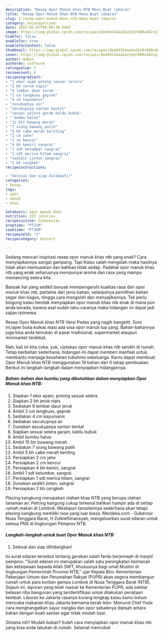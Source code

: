 ```yaml
---
description: "Resep Opor Manuk khas NTB Menu Buat lebaran"
title: "Resep Opor Manuk khas NTB Menu Buat lebaran"
slug: 2-resep-opor-manuk-khas-ntb-menu-buat-lebaran
category: Uncategorized
date: 2022-05-07T00:09:30.540Z
image: https://img-global.cpcdn.com/recipes/dee64154aa2e21e9/680x482cq70/opor-manuk-khas-ntb-foto-resep-utama.jpg
hideToc: false
enableToc: true
enableTocContent: false
thumbnail: https://img-global.cpcdn.com/recipes/dee64154aa2e21e9/680x482cq70/opor-manuk-khas-ntb-foto-resep-utama.jpg
cover: https://img-global.cpcdn.com/recipes/dee64154aa2e21e9/680x482cq70/opor-manuk-khas-ntb-foto-resep-utama.jpg
author: Admin
authorAv: notfound
ratingvalue: 5
reviewcount: 8
recipeingredient:
- "1 ekor ayam potong sesuai selera"
- "2 bh jeruk nipis"
- "6 lembar daun jeruk"
- "2 cm lengkuas geprek"
- "4 cm kayumanis"
- "secukupnya air"
- "secukupnya santan kental"
- "sesuai selera garam kaldu bubuk"
- " bumbu halus"
- "15 btr bawang merah"
- "7 siung bawang putih"
- "5 bh cabe merah keriting"
- "2 cm jahe"
- "2 cm kencur"
- "4 bh kemiri sangrai"
- "1 sdt ketumbar sangrai"
- "1 sdt merica hitam sangrai"
- "sedikit jinten sangrai"
- "2 bh cengkeh"
recipeinstructions:

- "Selesai dan siap dinikmati!"
categories:
- Resep
tags:
- opor
- manuk
- khas

katakunci: opor manuk khas 
nutrition: 153 calories
recipecuisine: Indonesian
preptime: "PT21M"
cooktime: "PT36M"
recipeyield: "2"
recipecategory: Dessert

---
```



Sedang mencari inspirasi resep opor manuk khas ntb yang enak? Cara menyiapkannya sangat gampang. Tapi Kalau salah mengolah maka hasilnya tidak akan memuaskan dan bahkan tidak sedap. Padahal opor manuk khas ntb yang enak seharusnya mempunyai aroma dan rasa yang mampu memancing selera kita.


Banyak hal yang sedikit banyak mempengaruhi kualitas rasa dari opor manuk khas ntb, pertama dari jenis bahan, selanjutnya pemilihan bahan segar dan bagus, hingga cara mengolah dan menyajikannya. Tak perlu bingung kalau hendak menyiapkan opor manuk khas ntb enak di mana pun anda berada, karena asal sudah tahu caranya maka hidangan ini dapat jadi sajian istimewa.

Resep Opor Manuk khas NTB Versi Pedas yang nagih bangettt. Sore ini,laper buka kulkas masi ada sisa opor manuk tua yang. Bahan-bahannya juga bisa anda temukan di pasar tradisional, supermarket ataupun minimarket terdekat.


Nah, kali ini kita coba, yuk, ciptakan opor manuk khas ntb sendiri di rumah. Tetap berbahan sederhana, hidangan ini dapat memberi manfaat untuk membantu menjaga kesehatan tubuhmu sekeluarga. Kamu dapat membuat Opor Manuk khas NTB menggunakan 19 bahan dan 0 tahap pembuatan. Berikut ini langkah-langkah dalam menyiapkan hidangannya.

<!--inarticleads1-->

##### Bahan-bahan dan bumbu yang dibutuhkan dalam menyiapkan Opor Manuk khas NTB:

1. Siapkan 1 ekor ayam, potong sesuai selera
1. Siapkan 2 bh jeruk nipis
1. Sediakan 6 lembar daun jeruk
1. Ambil 2 cm lengkuas, geprek
1. Sediakan 4 cm kayumanis
1. Sediakan secukupnya air
1. Gunakan secukupnya santan kental
1. Siapkan sesuai selera garam, kaldu bubuk
1. Ambil  bumbu halus:
1. Ambil 15 btr bawang merah
1. Sediakan 7 siung bawang putih
1. Ambil 5 bh cabe merah keriting
1. Persiapkan 2 cm jahe
1. Persiapkan 2 cm kencur
1. Persiapkan 4 bh kemiri, sangrai
1. Ambil 1 sdt ketumbar, sangrai
1. Persiapkan 1 sdt merica hitam, sangrai
1. Gunakan sedikit jinten, sangrai
1. Persiapkan 2 bh cengkeh


Plecing kangkung merupakan olahan khas NTB yang berupa olahan tanaman air. Pelcing kangung cukup terkenal bahkan hampir ada di setiap rumah makan di Lombok. Meskipun tampilannya sederhana akan tetapi plecing kangkung memiliki rasa yang luar biasa. Merdeka.com - Gubernur Nusa Tenggara Barat, H Zulkieflimansyah, mengeluarkan surat edaran untuk semua PNS di lingkungan Pemprov NTB. 

<!--inarticleads2-->

##### Langkah-langkah untuk buat Opor Manuk khas NTB:


1. Selesai dan siap dihidangkan!

Isi surat edaran tersebut tentang gerakan salah fardu berjemaah di masjid pemprov. &#34;Surat edaran ini merupakan salah satu peningkatan keimanan dan ketaqwaan kepada Allah SWT, khususnya bagi umat Muslim di lingkungan Pemerintah Provinsi NTB,&#34; ujar Kepala Biro. Kementerian Pekerjaan Umum dan Perumahan Rakyat (PUPR) akan segera membangun rumah untuk para korban gempa Lombok di Nusa Tenggara Barat (NTB). Sejauh ini, laporan yang telah masuk ke Kementerian PUPR, ada sekitar belasan ribu bangunan yang teridentifikasi untuk dilakukan penataan kembali. Liburan ke Jakarta rasanya kurang lengkap kalau kamu belum mencoba makanan khas Jakarta bernama kerak telor. Menurut Chef Yuda cara menghangatkan sayur nangka dan opor sebaiknya dipisah antara bahan dengan kuah santan agar tidak mudah basi. 

Gimana nih? Mudah bukan? Itulah cara menyiapkan opor manuk khas ntb yang bisa anda lakukan di rumah. Selamat mencoba!
